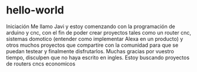 # hello-world
Iniciación
Me llamo Javi y estoy comenzando con la programación de arduino y cnc, con el fin de poder crear proyectos tales como un router cnc, sistemas domotico (entender como implementar Alexa en un producto) y otros muchos proyectos que compartire con la comunidad para que se puedan testear y finalmente disfrutarlos. Muchas gracias por vuestro tiempo, disculpen que no haya escrito en ingles.
Estoy buscando proyectos de routers cncs economicos
